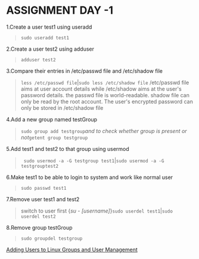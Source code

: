 # ASSIGNMENT DAY -1
1.Create a user test1 using useradd
>`sudo useradd test1`

2.Create a user test2 using adduser
>`adduser test2`

3.Compare their entries in /etc/passwd file and /etc/shadow file
>`less /etc/passwd file`|`sudo less /etc/shadow file`
/etc/passwd file aims at user account details while /etc/shadow aims at the user's password details. the passwd file is world-readable. shadow file can only be read by the root account. The user's encrypted password can only be stored in /etc/shadow file

4.Add a new group named testGroup
>`sudo group add testgroup`*and to check whether group is present or not*`getent group testgroup`

5.Add test1 and test2 to that group using usermod
>` sudo usermod -a -G testgroup test1`|`sudo usermod -a -G testgrouptest2`

6.Make test1 to be able to login to system and work like normal user
>`sudo passwd test1`

7.Remove user test1 and test2
>switch to user first {_su - [username]_}`sudo userdel test1`|`sudo userdel test2`

8.Remove group testGroup
>`sudo groupdel testgroup`

[Adding Users to Linux Groups and User Management
](https://www.pluralsight.com/blog/tutorials/linux-add-user-command)